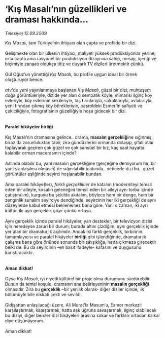 # ‘Kış Masalı’nın güzellikleri ve draması hakkında...

*Telesiyej 12.09.2009*

<div class="taraf_structure_2col_1zq">
<div class="margen_n">



 <p><i>Kış Masalı</i>, tam Türkiye’nin ihtiyacı olan çapta ve profilde bir dizi. <br/><br/>Gelişmekte olan bir ülkenin ihtiyacı, maliyeti yüksek prodüksiyonlar yerine; orta çapta ama rasyonel bir prodüksiyon dizaynına sahip, mesajı, içeriği ve biçimiyle zanaatı oldukça titiz ve duyarlı TV dizileri üretmektir çünkü. <br/><br/>Gül Oğuz’un yönettiği <i>Kış Masalı</i>, bu profile uygun ideal bir örnek oluşturuyor bence.<i> <br/><br/>atv’</i>de yeni yayınlanmaya başlanan <i>Kış Masalı</i>, güzel bir dizi; muhteşem doğa görüntüleriyle, dizide yer alan o sempatik köyle, mimarisi ilginç köy evleriyle, köy evlerinin sekileriyle, taş fırınlarıyla, sokaklarıyla, avlularıyla, yeni fırından çıkmış köy börekleriyle, başroldeki Esmer’in safiyeti ve çekiciliğiyle, fotografisinin güzelliğiyle hoşa gidecek bir dizi.<i></i><b> <br/><br/><br/>Paralel hikâyeler birliği<i> </i></b><br/><br/>Kış Masalı’nın dramasına gelince.. drama, <b>masalın gerçekliği</b>ne sığınmış, biraz da zorunluluktan tabii; zira gündüzlerini ormanda dolaşıp, şifalı otlar toplayarak geçiren çok güzel ve çok sansüel bir kız, kaç saat hayatta kalabilir orman macerasının içinde? <br/><br/>Aslında olabilir bu, yani masalın gerçekliğine (gerçeğine demiyorum ha, bir yanlış anlaşılma olmasın) de sığınılabilir icabında.. neticede dizi bu.. güzel görüntüler eşliğinde seyirci hoşlanabilir bundan. <br/><br/>Ama paralel hikâye(ler), <i>farklı gerçeklikler</i> de katalım (moderniteyi temsil eden bir aileyle, kırsalın geleneğini temsil eden bir aileyi aynı torba içinde çatıştıralım), kurguyu bu şekilde akıtalım, böylece hem bir denge, hem bir zenginlik sunalım seyirciye dendiğinde, seyircinin her iki gerçekliği de aynı düzeylerde kabul etmesi beklenemez bana göre. Yani o zaman, iki ayrı kültür, iki ayrı gerçeklik çıkar çünkü ortaya. <br/><br/>Aynı gerçeklik içinde paralel hikâyeler, yan destekler, bir televizyon dizisi için neredeyse zaruri bir durum; burada altını çizdiğim, aynı gerçeklik içinde yer alan bir dramaturjik açılımdır. Ancak iki farklı gerçeklik, birbirinin tamamlayıcısı ve paralel hikâyeler <b>birliği</b> gibi işlendiğinde, dramaturjik çalışma bana göre önünde sonunda bir sıkışıklığa, hatta çıkmaza girecektir belki de. Bu da seyircinin –en basit ifadeyle- kafasını ve duygusunu karıştıracaktır. <b><br/><br/><br/>Aman dikkat!</b> <br/><br/>Oysa <i>Kış Masalı</i>, iyi niyetli kültürel bir proje olma durumunu sürdürebilir. Bunun da temel koşulu, dramanın ana belirleyeninin <b>masalın gerçekliği</b> olmasıdır. Zira bu<b> gerçeklik</b> –bir yenilik olarak- diğer diziler içinde, ilk bölümüyle bile dikkati çekti ve sevildi. <br/><br/>Gidişattan anlaşılacağı üzere, Ali Murat’la Masum’u, Esmer merkezli karşılaştırmak, kapıştırmak, hatta aşk uğruna savaştırmak, ilginç olabilecek bu diziyi, diğer benzer dizi hikâyeleri arasına sokar ve farklılık ortadan kalkar diye düşünüyorum. <br/><br/>Aman dikkat!</p>
<br/>
<br/>
<br/>



<br/>


<div id="taraf_not">
</div>

</div>


</div>
